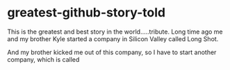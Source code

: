 # greatest-github-story-told
This is the greatest and best story in the world.....tribute. 
Long time ago me and my brother Kyle started a company in Silicon Valley called
Long Shot.

And my brother kicked me out of this company, so I have to start another company, which is called 

